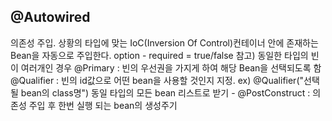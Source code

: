 @Autowired
--
의존성 주입. 상황의 타입에 맞는 IoC(Inversion Of Control)컨테이너 안에 존재하는 Bean을 자동으로 주입한다.
option - required = true/false
참고) 동일한 타입의 빈이 여러개인 경우
@Primary : 빈의 우선권을 가지게 하여 해당 Bean을 선택되도록 함
@Qualifier : 빈의 id값으로 어떤 bean을 사용할 것인지 지정. ex) @Qualifier("선택될 bean의 class명")
동일 타입의 모든 bean 리스트로 받기 - @PostConstruct : 의존성 주입 후 한번 실행 되는 bean의 생성주기

